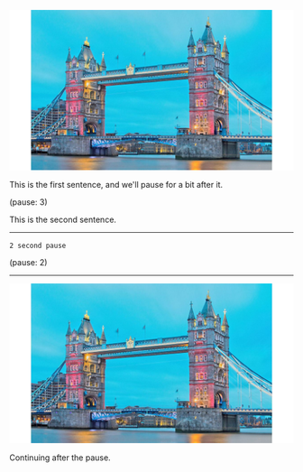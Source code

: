 ![](london.jpg)

This is the first sentence, and we'll pause for a bit after it.

(pause: 3)

This is the second sentence.

---

``` 
2 second pause
```

(pause: 2)

---

![](london.jpg)

Continuing after the pause.
